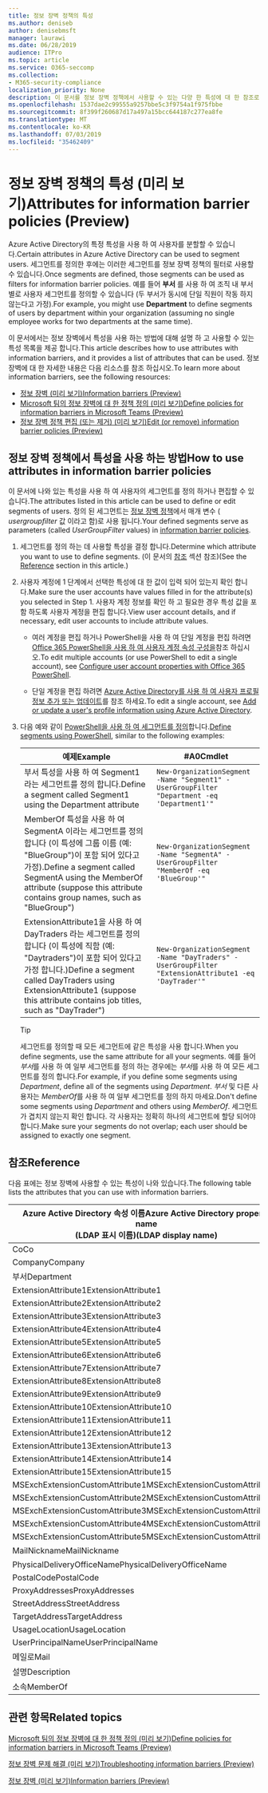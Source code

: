 ```yaml
---
title: 정보 장벽 정책의 특성
ms.author: deniseb
author: denisebmsft
manager: laurawi
ms.date: 06/28/2019
audience: ITPro
ms.topic: article
ms.service: O365-seccomp
ms.collection:
- M365-security-compliance
localization_priority: None
description: 이 문서를 정보 장벽 정책에서 사용할 수 있는 다양 한 특성에 대 한 참조로 사용 합니다.
ms.openlocfilehash: 1537dae2c99555a9257bbe5c3f9754a1f975fbbe
ms.sourcegitcommit: 8f399f260687d17a497a15bcc644187c277ea8fe
ms.translationtype: MT
ms.contentlocale: ko-KR
ms.lasthandoff: 07/03/2019
ms.locfileid: "35462409"
---
```

# <a name="attributes-for-information-barrier-policies-preview"></a><span data-ttu-id="abf88-103">정보 장벽 정책의 특성 (미리 보기)</span><span class="sxs-lookup"><span data-stu-id="abf88-103">Attributes for information barrier policies (Preview)</span></span>

<span data-ttu-id="abf88-104">Azure Active Directory의 특정 특성을 사용 하 여 사용자를 분할할 수 있습니다.</span><span class="sxs-lookup"><span data-stu-id="abf88-104">Certain attributes in Azure Active Directory can be used to segment users.</span></span> <span data-ttu-id="abf88-105">세그먼트를 정의한 후에는 이러한 세그먼트를 정보 장벽 정책의 필터로 사용할 수 있습니다.</span><span class="sxs-lookup"><span data-stu-id="abf88-105">Once segments are defined, those segments can be used as filters for information barrier policies.</span></span> <span data-ttu-id="abf88-106">예를 들어 **부서** 를 사용 하 여 조직 내 부서별로 사용자 세그먼트를 정의할 수 있습니다 (두 부서가 동시에 단일 직원이 작동 하지 않는다고 가정).</span><span class="sxs-lookup"><span data-stu-id="abf88-106">For example, you might use **Department** to define segments of users by department within your organization (assuming no single employee works for two departments at the same time).</span></span> 

<span data-ttu-id="abf88-107">이 문서에서는 정보 장벽에서 특성을 사용 하는 방법에 대해 설명 하 고 사용할 수 있는 특성 목록을 제공 합니다.</span><span class="sxs-lookup"><span data-stu-id="abf88-107">This article describes how to use attributes with information barriers, and it provides a list of attributes that can be used.</span></span> <span data-ttu-id="abf88-108">정보 장벽에 대 한 자세한 내용은 다음 리소스를 참조 하십시오.</span><span class="sxs-lookup"><span data-stu-id="abf88-108">To learn more about information barriers, see the following resources:</span></span>
- [<span data-ttu-id="abf88-109">정보 장벽 (미리 보기)</span><span class="sxs-lookup"><span data-stu-id="abf88-109">Information barriers (Preview)</span></span>](information-barriers.md)
- [<span data-ttu-id="abf88-110">Microsoft 팀의 정보 장벽에 대 한 정책 정의 (미리 보기)</span><span class="sxs-lookup"><span data-stu-id="abf88-110">Define policies for information barriers in Microsoft Teams (Preview)</span></span>](information-barriers-policies.md)
- [<span data-ttu-id="abf88-111">정보 장벽 정책 편집 (또는 제거) (미리 보기)</span><span class="sxs-lookup"><span data-stu-id="abf88-111">Edit (or remove) information barrier policies (Preview)</span></span>](information-barriers-edit-segments-policies.md.md)

## <a name="how-to-use-attributes-in-information-barrier-policies"></a><span data-ttu-id="abf88-112">정보 장벽 정책에서 특성을 사용 하는 방법</span><span class="sxs-lookup"><span data-stu-id="abf88-112">How to use attributes in information barrier policies</span></span>

<span data-ttu-id="abf88-113">이 문서에 나와 있는 특성을 사용 하 여 사용자의 세그먼트를 정의 하거나 편집할 수 있습니다.</span><span class="sxs-lookup"><span data-stu-id="abf88-113">The attributes listed in this article can be used to define or edit segments of users.</span></span> <span data-ttu-id="abf88-114">정의 된 세그먼트는 [정보 장벽 정책](information-barriers-policies.md)에서 매개 변수 ( *usergroupfilter* 값 이라고 함)로 사용 됩니다.</span><span class="sxs-lookup"><span data-stu-id="abf88-114">Your defined segments serve as parameters (called *UserGroupFilter* values) in [information barrier policies](information-barriers-policies.md).</span></span>

1. <span data-ttu-id="abf88-115">세그먼트를 정의 하는 데 사용할 특성을 결정 합니다.</span><span class="sxs-lookup"><span data-stu-id="abf88-115">Determine which attribute you want to use to define segments.</span></span> <span data-ttu-id="abf88-116">(이 문서의 [참조](#reference) 섹션 참조)</span><span class="sxs-lookup"><span data-stu-id="abf88-116">(See the [Reference](#reference) section in this article.)</span></span>

2. <span data-ttu-id="abf88-117">사용자 계정에 1 단계에서 선택한 특성에 대 한 값이 입력 되어 있는지 확인 합니다.</span><span class="sxs-lookup"><span data-stu-id="abf88-117">Make sure the user accounts have values filled in for the attribute(s) you selected in Step 1.</span></span> <span data-ttu-id="abf88-118">사용자 계정 정보를 확인 하 고 필요한 경우 특성 값을 포함 하도록 사용자 계정을 편집 합니다.</span><span class="sxs-lookup"><span data-stu-id="abf88-118">View user account details, and if necessary, edit user accounts to include attribute values.</span></span> 

    - <span data-ttu-id="abf88-119">여러 계정을 편집 하거나 PowerShell을 사용 하 여 단일 계정을 편집 하려면 [Office 365 PowerShell을 사용 하 여 사용자 계정 속성 구성을](https://docs.microsoft.com/office365/enterprise/powershell/configure-user-account-properties-with-office-365-powershell)참조 하십시오.</span><span class="sxs-lookup"><span data-stu-id="abf88-119">To edit multiple accounts (or use PowerShell to edit a single account), see [Configure user account properties with Office 365 PowerShell](https://docs.microsoft.com/office365/enterprise/powershell/configure-user-account-properties-with-office-365-powershell).</span></span>

    - <span data-ttu-id="abf88-120">단일 계정을 편집 하려면 [Azure Active Directory를 사용 하 여 사용자 프로필 정보 추가 또는 업데이트](https://docs.microsoft.com/azure/active-directory/fundamentals/active-directory-users-profile-azure-portal)를 참조 하세요.</span><span class="sxs-lookup"><span data-stu-id="abf88-120">To edit a single account, see [Add or update a user's profile information using Azure Active Directory](https://docs.microsoft.com/azure/active-directory/fundamentals/active-directory-users-profile-azure-portal).</span></span>

3. <span data-ttu-id="abf88-121">다음 예와 같이 [PowerShell을 사용 하 여 세그먼트를 정의](information-barriers-policies.md#define-segments-using-powershell)합니다.</span><span class="sxs-lookup"><span data-stu-id="abf88-121">[Define segments using PowerShell](information-barriers-policies.md#define-segments-using-powershell), similar to the following examples:</span></span>

    |<span data-ttu-id="abf88-122">예제</span><span class="sxs-lookup"><span data-stu-id="abf88-122">Example</span></span>  |<span data-ttu-id="abf88-123">#A0</span><span class="sxs-lookup"><span data-stu-id="abf88-123">Cmdlet</span></span>  |
    |---------|---------|
    |<span data-ttu-id="abf88-124">부서 특성을 사용 하 여 Segment1 라는 세그먼트를 정의 합니다.</span><span class="sxs-lookup"><span data-stu-id="abf88-124">Define a segment called Segment1 using the Department attribute</span></span>     | `New-OrganizationSegment -Name "Segment1" -UserGroupFilter "Department -eq 'Department1'"`        |
    |<span data-ttu-id="abf88-125">MemberOf 특성을 사용 하 여 SegmentA 이라는 세그먼트를 정의 합니다 (이 특성에 그룹 이름 (예: "BlueGroup")이 포함 되어 있다고 가정).</span><span class="sxs-lookup"><span data-stu-id="abf88-125">Define a segment called SegmentA using the MemberOf attribute (suppose this attribute contains group names, such as "BlueGroup")</span></span>     | `New-OrganizationSegment -Name "SegmentA" -UserGroupFilter "MemberOf -eq 'BlueGroup'"`        |
    |<span data-ttu-id="abf88-126">ExtensionAttribute1을 사용 하 여 DayTraders 라는 세그먼트를 정의 합니다 (이 특성에 직함 (예: "Daytraders")이 포함 되어 있다고 가정 합니다.)</span><span class="sxs-lookup"><span data-stu-id="abf88-126">Define a segment called DayTraders using ExtensionAttribute1 (suppose this attribute contains job titles, such as "DayTrader")</span></span>|`New-OrganizationSegment -Name "DayTraders" -UserGroupFilter "ExtensionAttribute1 -eq 'DayTrader'"` |

    > [!TIP]
    > <span data-ttu-id="abf88-127">세그먼트를 정의할 때 모든 세그먼트에 같은 특성을 사용 합니다.</span><span class="sxs-lookup"><span data-stu-id="abf88-127">When you define segments, use the same attribute for all your segments.</span></span> <span data-ttu-id="abf88-128">예를 들어 *부서*를 사용 하 여 일부 세그먼트를 정의 하는 경우에는 *부서*를 사용 하 여 모든 세그먼트를 정의 합니다.</span><span class="sxs-lookup"><span data-stu-id="abf88-128">For example, if you define some segments using *Department*, define all of the segments using *Department*.</span></span> <span data-ttu-id="abf88-129">*부서* 및 다른 사용자는 *MemberOf*를 사용 하 여 일부 세그먼트를 정의 하지 마세요.</span><span class="sxs-lookup"><span data-stu-id="abf88-129">Don't define some segments using *Department* and others using *MemberOf*.</span></span> <span data-ttu-id="abf88-130">세그먼트가 겹치지 않는지 확인 합니다. 각 사용자는 정확히 하나의 세그먼트에 할당 되어야 합니다.</span><span class="sxs-lookup"><span data-stu-id="abf88-130">Make sure your segments do not overlap; each user should be assigned to exactly one segment.</span></span> 

## <a name="reference"></a><span data-ttu-id="abf88-131">참조</span><span class="sxs-lookup"><span data-stu-id="abf88-131">Reference</span></span>

<span data-ttu-id="abf88-132">다음 표에는 정보 장벽에 사용할 수 있는 특성이 나와 있습니다.</span><span class="sxs-lookup"><span data-stu-id="abf88-132">The following table lists the attributes that you can use with information barriers.</span></span>

|<span data-ttu-id="abf88-133">Azure Active Directory 속성 이름</span><span class="sxs-lookup"><span data-stu-id="abf88-133">Azure Active Directory property name</span></span><br/><span data-ttu-id="abf88-134">(LDAP 표시 이름)</span><span class="sxs-lookup"><span data-stu-id="abf88-134">(LDAP display name)</span></span>  |<span data-ttu-id="abf88-135">Exchange 속성 이름</span><span class="sxs-lookup"><span data-stu-id="abf88-135">Exchange property name</span></span>  |
|---------|---------|
|<span data-ttu-id="abf88-136">Co</span><span class="sxs-lookup"><span data-stu-id="abf88-136">Co</span></span>       | <span data-ttu-id="abf88-137">Co</span><span class="sxs-lookup"><span data-stu-id="abf88-137">Co</span></span>        |
|<span data-ttu-id="abf88-138">Company</span><span class="sxs-lookup"><span data-stu-id="abf88-138">Company</span></span>     |<span data-ttu-id="abf88-139">Company</span><span class="sxs-lookup"><span data-stu-id="abf88-139">Company</span></span>         |
|<span data-ttu-id="abf88-140">부서</span><span class="sxs-lookup"><span data-stu-id="abf88-140">Department</span></span>     |<span data-ttu-id="abf88-141">부서</span><span class="sxs-lookup"><span data-stu-id="abf88-141">Department</span></span>         |
|<span data-ttu-id="abf88-142">ExtensionAttribute1</span><span class="sxs-lookup"><span data-stu-id="abf88-142">ExtensionAttribute1</span></span> |<span data-ttu-id="abf88-143">CustomAttribute1</span><span class="sxs-lookup"><span data-stu-id="abf88-143">CustomAttribute1</span></span>  |
|<span data-ttu-id="abf88-144">ExtensionAttribute2</span><span class="sxs-lookup"><span data-stu-id="abf88-144">ExtensionAttribute2</span></span> |<span data-ttu-id="abf88-145">CustomAttribute2</span><span class="sxs-lookup"><span data-stu-id="abf88-145">CustomAttribute2</span></span>  |
|<span data-ttu-id="abf88-146">ExtensionAttribute3</span><span class="sxs-lookup"><span data-stu-id="abf88-146">ExtensionAttribute3</span></span> |<span data-ttu-id="abf88-147">CustomAttribute3</span><span class="sxs-lookup"><span data-stu-id="abf88-147">CustomAttribute3</span></span>  |
|<span data-ttu-id="abf88-148">ExtensionAttribute4</span><span class="sxs-lookup"><span data-stu-id="abf88-148">ExtensionAttribute4</span></span> |<span data-ttu-id="abf88-149">CustomAttribute4</span><span class="sxs-lookup"><span data-stu-id="abf88-149">CustomAttribute4</span></span>  |
|<span data-ttu-id="abf88-150">ExtensionAttribute5</span><span class="sxs-lookup"><span data-stu-id="abf88-150">ExtensionAttribute5</span></span> |<span data-ttu-id="abf88-151">CustomAttribute5</span><span class="sxs-lookup"><span data-stu-id="abf88-151">CustomAttribute5</span></span>  |
|<span data-ttu-id="abf88-152">ExtensionAttribute6</span><span class="sxs-lookup"><span data-stu-id="abf88-152">ExtensionAttribute6</span></span> |<span data-ttu-id="abf88-153">CustomAttribute6</span><span class="sxs-lookup"><span data-stu-id="abf88-153">CustomAttribute6</span></span>  |
|<span data-ttu-id="abf88-154">ExtensionAttribute7</span><span class="sxs-lookup"><span data-stu-id="abf88-154">ExtensionAttribute7</span></span> |<span data-ttu-id="abf88-155">CustomAttribute7</span><span class="sxs-lookup"><span data-stu-id="abf88-155">CustomAttribute7</span></span>  |
|<span data-ttu-id="abf88-156">ExtensionAttribute8</span><span class="sxs-lookup"><span data-stu-id="abf88-156">ExtensionAttribute8</span></span> |<span data-ttu-id="abf88-157">CustomAttribute8</span><span class="sxs-lookup"><span data-stu-id="abf88-157">CustomAttribute8</span></span>  |
|<span data-ttu-id="abf88-158">ExtensionAttribute9</span><span class="sxs-lookup"><span data-stu-id="abf88-158">ExtensionAttribute9</span></span> |<span data-ttu-id="abf88-159">CustomAttribute9</span><span class="sxs-lookup"><span data-stu-id="abf88-159">CustomAttribute9</span></span>  |
|<span data-ttu-id="abf88-160">ExtensionAttribute10</span><span class="sxs-lookup"><span data-stu-id="abf88-160">ExtensionAttribute10</span></span> |<span data-ttu-id="abf88-161">CustomAttribute10</span><span class="sxs-lookup"><span data-stu-id="abf88-161">CustomAttribute10</span></span>  |
|<span data-ttu-id="abf88-162">ExtensionAttribute11</span><span class="sxs-lookup"><span data-stu-id="abf88-162">ExtensionAttribute11</span></span> |<span data-ttu-id="abf88-163">CustomAttribute11</span><span class="sxs-lookup"><span data-stu-id="abf88-163">CustomAttribute11</span></span>  |
|<span data-ttu-id="abf88-164">ExtensionAttribute12</span><span class="sxs-lookup"><span data-stu-id="abf88-164">ExtensionAttribute12</span></span> |<span data-ttu-id="abf88-165">CustomAttribute12</span><span class="sxs-lookup"><span data-stu-id="abf88-165">CustomAttribute12</span></span>  |
|<span data-ttu-id="abf88-166">ExtensionAttribute13</span><span class="sxs-lookup"><span data-stu-id="abf88-166">ExtensionAttribute13</span></span> |<span data-ttu-id="abf88-167">CustomAttribute13</span><span class="sxs-lookup"><span data-stu-id="abf88-167">CustomAttribute13</span></span>  |
|<span data-ttu-id="abf88-168">ExtensionAttribute14</span><span class="sxs-lookup"><span data-stu-id="abf88-168">ExtensionAttribute14</span></span> |<span data-ttu-id="abf88-169">CustomAttribute14</span><span class="sxs-lookup"><span data-stu-id="abf88-169">CustomAttribute14</span></span>  |
|<span data-ttu-id="abf88-170">ExtensionAttribute15</span><span class="sxs-lookup"><span data-stu-id="abf88-170">ExtensionAttribute15</span></span> |<span data-ttu-id="abf88-171">CustomAttribute15</span><span class="sxs-lookup"><span data-stu-id="abf88-171">CustomAttribute15</span></span>  |
|<span data-ttu-id="abf88-172">MSExchExtensionCustomAttribute1</span><span class="sxs-lookup"><span data-stu-id="abf88-172">MSExchExtensionCustomAttribute1</span></span> |<span data-ttu-id="abf88-173">ExtensionCustomAttribute1</span><span class="sxs-lookup"><span data-stu-id="abf88-173">ExtensionCustomAttribute1</span></span> |
|<span data-ttu-id="abf88-174">MSExchExtensionCustomAttribute2</span><span class="sxs-lookup"><span data-stu-id="abf88-174">MSExchExtensionCustomAttribute2</span></span> |<span data-ttu-id="abf88-175">ExtensionCustomAttribute2</span><span class="sxs-lookup"><span data-stu-id="abf88-175">ExtensionCustomAttribute2</span></span> |
|<span data-ttu-id="abf88-176">MSExchExtensionCustomAttribute3</span><span class="sxs-lookup"><span data-stu-id="abf88-176">MSExchExtensionCustomAttribute3</span></span> |<span data-ttu-id="abf88-177">ExtensionCustomAttribute3</span><span class="sxs-lookup"><span data-stu-id="abf88-177">ExtensionCustomAttribute3</span></span> |
|<span data-ttu-id="abf88-178">MSExchExtensionCustomAttribute4</span><span class="sxs-lookup"><span data-stu-id="abf88-178">MSExchExtensionCustomAttribute4</span></span> |<span data-ttu-id="abf88-179">ExtensionCustomAttribute4</span><span class="sxs-lookup"><span data-stu-id="abf88-179">ExtensionCustomAttribute4</span></span> |
|<span data-ttu-id="abf88-180">MSExchExtensionCustomAttribute5</span><span class="sxs-lookup"><span data-stu-id="abf88-180">MSExchExtensionCustomAttribute5</span></span> |<span data-ttu-id="abf88-181">ExtensionCustomAttribute5</span><span class="sxs-lookup"><span data-stu-id="abf88-181">ExtensionCustomAttribute5</span></span> |
|<span data-ttu-id="abf88-182">MailNickname</span><span class="sxs-lookup"><span data-stu-id="abf88-182">MailNickname</span></span> |<span data-ttu-id="abf88-183">별칭</span><span class="sxs-lookup"><span data-stu-id="abf88-183">Alias</span></span> |
|<span data-ttu-id="abf88-184">PhysicalDeliveryOfficeName</span><span class="sxs-lookup"><span data-stu-id="abf88-184">PhysicalDeliveryOfficeName</span></span> |<span data-ttu-id="abf88-185">Office</span><span class="sxs-lookup"><span data-stu-id="abf88-185">Office</span></span> |
|<span data-ttu-id="abf88-186">PostalCode</span><span class="sxs-lookup"><span data-stu-id="abf88-186">PostalCode</span></span> |<span data-ttu-id="abf88-187">PostalCode</span><span class="sxs-lookup"><span data-stu-id="abf88-187">PostalCode</span></span> |
|<span data-ttu-id="abf88-188">ProxyAddresses</span><span class="sxs-lookup"><span data-stu-id="abf88-188">ProxyAddresses</span></span> |<span data-ttu-id="abf88-189">EmailAddresses</span><span class="sxs-lookup"><span data-stu-id="abf88-189">EmailAddresses</span></span> |
|<span data-ttu-id="abf88-190">StreetAddress</span><span class="sxs-lookup"><span data-stu-id="abf88-190">StreetAddress</span></span> |<span data-ttu-id="abf88-191">StreetAddress</span><span class="sxs-lookup"><span data-stu-id="abf88-191">StreetAddress</span></span> |
|<span data-ttu-id="abf88-192">TargetAddress</span><span class="sxs-lookup"><span data-stu-id="abf88-192">TargetAddress</span></span> |<span data-ttu-id="abf88-193">ExternalEmailAddress</span><span class="sxs-lookup"><span data-stu-id="abf88-193">ExternalEmailAddress</span></span> |
|<span data-ttu-id="abf88-194">UsageLocation</span><span class="sxs-lookup"><span data-stu-id="abf88-194">UsageLocation</span></span> |<span data-ttu-id="abf88-195">UsageLocation</span><span class="sxs-lookup"><span data-stu-id="abf88-195">UsageLocation</span></span> |
|<span data-ttu-id="abf88-196">UserPrincipalName</span><span class="sxs-lookup"><span data-stu-id="abf88-196">UserPrincipalName</span></span>  |<span data-ttu-id="abf88-197">UserPrincipalName</span><span class="sxs-lookup"><span data-stu-id="abf88-197">UserPrincipalName</span></span>  |
|<span data-ttu-id="abf88-198">메일로</span><span class="sxs-lookup"><span data-stu-id="abf88-198">Mail</span></span>   |<span data-ttu-id="abf88-199">WindowsEmailAddress</span><span class="sxs-lookup"><span data-stu-id="abf88-199">WindowsEmailAddress</span></span>    |
|<span data-ttu-id="abf88-200">설명</span><span class="sxs-lookup"><span data-stu-id="abf88-200">Description</span></span>    |<span data-ttu-id="abf88-201">설명</span><span class="sxs-lookup"><span data-stu-id="abf88-201">Description</span></span>    |
|<span data-ttu-id="abf88-202">소속</span><span class="sxs-lookup"><span data-stu-id="abf88-202">MemberOf</span></span>   |<span data-ttu-id="abf88-203">MemberOfGroup</span><span class="sxs-lookup"><span data-stu-id="abf88-203">MemberOfGroup</span></span>  |

## <a name="related-topics"></a><span data-ttu-id="abf88-204">관련 항목</span><span class="sxs-lookup"><span data-stu-id="abf88-204">Related topics</span></span>

[<span data-ttu-id="abf88-205">Microsoft 팀의 정보 장벽에 대 한 정책 정의 (미리 보기)</span><span class="sxs-lookup"><span data-stu-id="abf88-205">Define policies for information barriers in Microsoft Teams (Preview)</span></span>](information-barriers-policies.md)

[<span data-ttu-id="abf88-206">정보 장벽 문제 해결 (미리 보기)</span><span class="sxs-lookup"><span data-stu-id="abf88-206">Troubleshooting information barriers (Preview)</span></span>](information-barriers-troubleshooting.md)

[<span data-ttu-id="abf88-207">정보 장벽 (미리 보기)</span><span class="sxs-lookup"><span data-stu-id="abf88-207">Information barriers (Preview)</span></span>](information-barriers.md)



